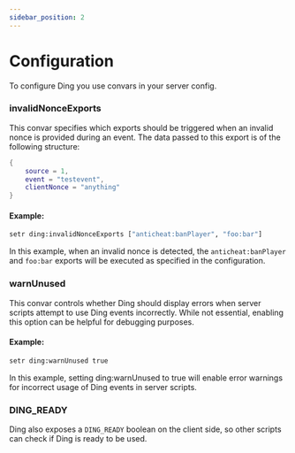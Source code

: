 ```yaml
---
sidebar_position: 2
---
```


# Configuration

To configure Ding you use convars in your server config.

### invalidNonceExports

This convar specifies which exports should be triggered when an invalid nonce is provided during an event. The data passed to this export is of the following structure:

```lua
{
    source = 1,
    event = "testevent",
    clientNonce = "anything"
}
```

#### Example:

```bash
setr ding:invalidNonceExports ["anticheat:banPlayer", "foo:bar"]
```

In this example, when an invalid nonce is detected, the `anticheat:banPlayer` and `foo:bar` exports will be executed as specified in the configuration.

### warnUnused

This convar controls whether Ding should display errors when server scripts attempt to use Ding events incorrectly. While not essential, enabling this option can be helpful for debugging purposes.

#### Example:

```bash
setr ding:warnUnused true
```

In this example, setting ding:warnUnused to true will enable error warnings for incorrect usage of Ding events in server scripts.

### DING_READY

Ding also exposes a `DING_READY` boolean on the client side, so other scripts can check if Ding is ready to be used.
